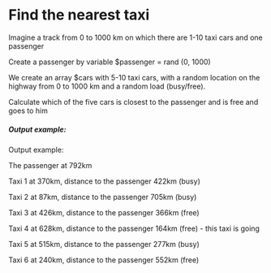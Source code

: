 # Find the nearest taxi

  Imagine a track from 0 to 1000 km on which there are 1-10 taxi cars and one passenger
  
  Create a passenger by variable $passenger = rand (0, 1000)
  
  We create an array $cars with 5-10 taxi cars, with a random location on the highway from 0 to 1000 km and a random load (busy/free).
  
  Calculate which of the five cars is closest to the passenger and is free and goes to him

##### Output example:
  Output example:
  
  The passenger at 792km
  
  Taxi 1 at 370km, distance to the passenger 422km (busy)
  
  Taxi 2 at 87km, distance to the passenger 705km (busy)
  
  Taxi 3 at 426km, distance to the passenger 366km (free)
  
  Taxi 4 at 628km, distance to the passenger 164km (free) - this taxi is going
  
  Taxi 5 at 515km, distance to the passenger 277km (busy)
  
  Taxi 6 at 240km, distance to the passenger 552km (free)

